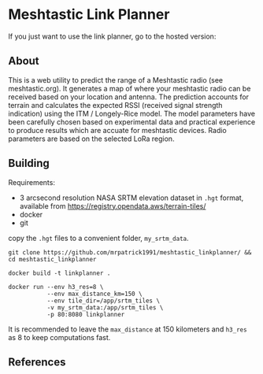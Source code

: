 # Meshtastic Link Planner 

If you just want to use the link planner, go to the hosted version: 

## About

This is a web utility to predict the range of a Meshtastic radio (see meshtastic.org). It generates a map of where your meshtastic radio can be received based on your location and antenna. The prediction accounts for terrain and calculates the expected RSSI (received signal strength indication) using the ITM / Longely-Rice model. The model parameters have been carefully chosen based on experimental data and practical experience to produce results which are accuate for meshtastic devices. Radio parameters are based on the selected LoRa region. 

## Building

Requirements:

* 3 arcsecond resolution NASA SRTM elevation dataset in `.hgt` format, available from https://registry.opendata.aws/terrain-tiles/
* docker
* git

copy the `.hgt` files to a convenient folder, `my_srtm_data`.

```
git clone https://github.com/mrpatrick1991/meshtastic_linkplanner/ && cd meshtastic_linkplanner

docker build -t linkplanner .

docker run --env h3_res=8 \
           --env max_distance_km=150 \
           --env tile_dir=/app/srtm_tiles \
           -v my_srtm_data:/app/srtm_tiles \
           -p 80:8080 linkplanner
```

It is recommended to leave the `max_distance` at 150 kilometers and `h3_res` as 8 to keep computations fast.

## References


